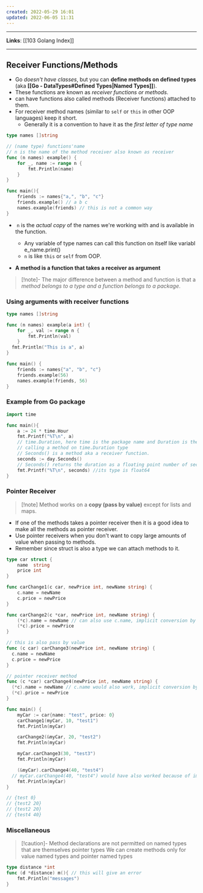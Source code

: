 ```yaml
---
created: 2022-05-29 16:01
updated: 2022-06-05 11:31
---
```

---
**Links**: [[103 Golang Index]]

---
## Receiver Functions/Methods
- Go *doesn't have classes*, but you can **define methods on defined types** (aka **[[Go - DataTypes#Defined Types|Named Types]]**).
- These functions are known as *receiver functions or methods*.
-  can have functions also called methods (Receiver functions) attached to them.
- For receiver method names (similar to `self` or `this` in other OOP languages) keep it short. 
	- Generally it is a convention to have it as the *first letter of type name*
```go
type names []string

// (name type) functions'name
// n is the name of the method receiver also known as receiver
func (n names) example() {
	for _, name := range n {
		fmt.Println(name)
	}
}

func main(){
	friends := names{"a,", "b", "c"}
	friends.example() // a b c
	names.example(friends) // this is not a common way
}
```
-  `n` is the *actual copy* of the names we're working with and is available in the function.
	- Any variable of type names can call this function on itself like variable_name.print()
	- `n` is like `this` or `self` from OOP.

- **A method is a function that takes a receiver as argument**

> [!note]- The major difference between a method and function is that a *method belongs to a type and a function belongs to a package*.

### Using arguments with receiver functions
```go
type names []string

func (n names) example(a int) {
	for _, val := range n {
		fmt.Println(val)
	}
  fmt.Println("This is a", a)
}

func main() {
	friends := names{"a", "b", "c"}
	friends.example(56)
	names.example(friends, 56)
}
```

### Example from Go package
```go
import time

func main(){
	a := 24 * time.Hour 
	fmt.Printf("%T\n", a) 
	// time.Duration, here time is the package name and Duration is the type
	// calling a method on time.Duration type
    // Seconds() is a method aka a receiver function.
    seconds := day.Seconds()
    // Seconds() returns the duration as a floating point number of seconds.
    fmt.Printf("%T\n", seconds) //its type is float64
}
```

### Pointer Receiver
> [!note] Method works on a **copy (pass by value)** except for lists and maps.

- If one of the methods takes a pointer receiver then it is a good idea to make all the methods as pointer receiver.
- Use pointer receivers when you don't want to copy large amounts of value when passing to methods.
- Remember since struct is also a type we can attach methods to it.
```go
type car struct {
	name  string
	price int
}

func carChange1(c car, newPrice int, newName string) {
	c.name = newName
	c.price = newPrice
}

func carChange2(c *car, newPrice int, newName string) {
	(*c).name = newName // can also use c.name, implicit conversion by the compiler
	(*c).price = newPrice
}

// this is also pass by value
func (c car) carChange3(newPrice int, newName string) {
  c.name = newName
  c.price = newPrice
}

// pointer receiver method
func (c *car) carChange4(newPrice int, newName string) {
  (*c).name = newName // c.name would also work, implicit conversion by the compiler
  (*c).price = newPrice
}

func main() {
	myCar := car{name: "test", price: 0}
	carChange1(myCar, 10, "test1")
	fmt.Println(myCar)

	carChange2(&myCar, 20, "test2")
	fmt.Println(myCar)

	myCar.carChange3(30, "test3")
	fmt.Println(myCar)

	(&myCar).carChange4(40, "test4") 
  // myCar.carChange4(40, "test4") would have also worked because of implicit conversion of the compiler
	fmt.Println(myCar)
}

// {test 0}
// {test2 20}
// {test2 20}
// {test4 40}
```

### Miscellaneous
> [!caution]- Method declarations are not permitted on named types that are themselves pointer types
> We can create methods only for value named types and pointer named types
```go
type distance *int
func (d *distance) m(){ // this will give an error
	fmt.Println("messages")
} 
```
